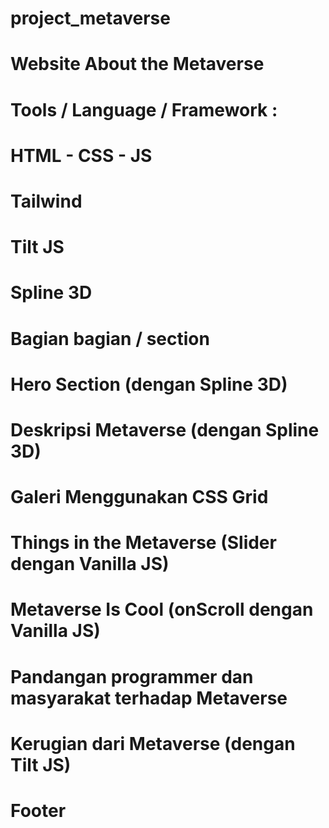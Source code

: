 # project_metaverse

# Website About the Metaverse

# Tools / Language / Framework :
# HTML - CSS - JS
# Tailwind
# Tilt JS
# Spline 3D

# Bagian bagian / section
# Hero Section (dengan Spline 3D)
# Deskripsi Metaverse (dengan Spline 3D)
# Galeri Menggunakan CSS Grid
# Things in the Metaverse (Slider dengan Vanilla JS)
# Metaverse Is Cool (onScroll dengan Vanilla JS)
# Pandangan programmer dan masyarakat terhadap Metaverse
# Kerugian dari Metaverse (dengan Tilt JS)
# Footer
